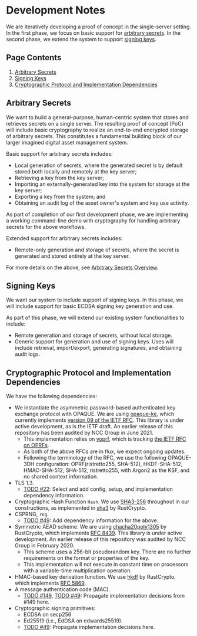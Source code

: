 # Development Notes
We are iteratively developing a proof of concept in the single-server setting. In the first phase, we focus on basic support for [arbitrary secrets](#arbitrary-secrets). In the second phase, we extend the system to support [signing keys](#signing-keys).

## Page Contents
1. [Arbitrary Secrets](#arbitrary-secrets)<br>
1. [Signing Keys](#signing-keys) <br>
1. [Cryptographic Protocol and Implementation Dependencies](#cryptographic-protocol-and-implementation-dependencies)<br>

## Arbitrary Secrets 
We want to build a general-purpose, human-centric system that stores and retrieves secrets on a single server. The resulting proof of concept (PoC) will include basic cryptography to realize an end-to-end encrypted storage of arbitrary secrets. This constitutes a fundamental building block of our larger imagined digital asset management system. 

Basic support for arbitrary secrets includes:
- Local generation of secrets, where the generated secret is by default stored both locally and remotely at the key server;
- Retrieving a key from the key server;
- Importing an externally-generated key into the system for storage at the key server;
- Exporting a key from the system; and
- Obtaining an audit log of the asset owner's system and key use activity.

As part of completion of our first development phase, we are implementing a working command-line demo with cryptography for handling arbitrary secrets for the above workflows. 

Extended support for arbitrary secrets includes:
- Remote-only generation and storage of secrets, where the secret is generated and stored entirely at the key server.

For more details on the above, see [Arbitrary Secrets Overview](arbitrary-secrets-overview.md).

## Signing Keys

We want our system to include support of signing keys. In this phase, we will include support for basic ECDSA signing key generation and use.

As part of this phase, we will extend our existing system functionalities to include:
- Remote generation and storage of secrets, without local storage.
- Generic support for generation and use of signing keys. Uses will include retrieval, import/export, generating signatures, and obtaining audit logs.

## Cryptographic Protocol and Implementation Dependencies
We have the following dependencies:
- We instantiate the asymmetric password-based authenticated key exchange protocol with OPAQUE. We are using [opaque-ke](https://docs.rs/opaque-ke/2.0.0-pre.3/opaque_ke/index.html), which currently implements [version 09 of the IETF RFC](https://datatracker.ietf.org/doc/draft-irtf-cfrg-opaque/09/). This library is under active development, as is the IETF draft. An earlier release of this repository has been audited by NCC Group in June 2021. 
    - This implementation relies on [voprf](https://github.com/novifinancial/voprf), which is tracking [the IETF RFC on OPRFs](https://datatracker.ietf.org/doc/draft-irtf-cfrg-voprf/).
    - As both of the above RFCs are in flux, we expect ongoing updates.
    - Following the terminology of the RFC, we use the following OPAQUE-3DH configuration: OPRF(ristretto255, SHA-512), HKDF-SHA-512, HMAC-SHA-512, SHA-512, ristretto255, with Argon2 as the KSF, and no shared context information. 
- TLS 1.3. 
    - [TODO #22](https://github.com/boltlabs-inc/key-mgmt-spec/issues/22): Select and add config, setup, and implementation dependency information.
- Cryptographic Hash Function `Hash`. We use [SHA3-256](https://nvlpubs.nist.gov/nistpubs/fips/nist.fips.202.pdf) throughout in our constructions, as implemented in [sha3](https://docs.rs/sha3/latest/sha3/) by RustCrypto.
- CSPRNG, `rng`.
    - [TODO #49](https://github.com/boltlabs-inc/key-mgmt-spec/issues/49): Add dependency information for the above.
- Symmetric AEAD scheme. We are using [chacha20poly1305](https://docs.rs/chacha20poly1305/0.10.1/chacha20poly1305/index.html) by RustCrypto, which implements [RFC 8439](https://tools.ietf.org/html/rfc8439). This library is under active development. An earlier release of this repository was audited by NCC Group in February 2020.
    - This scheme uses a 256-bit pseudorandom key. There are no further requirements on the format or properties of the key.
    - This implementation will not execute in constant time on processors with a variable-time multiplication operation.
 - HMAC-based key derivation function. We use [hkdf](https://docs.rs/rust-crypto/0.2.36/crypto/hkdf/) by RustCrypto, which implements [RFC 5869](https://datatracker.ietf.org/doc/html/rfc5869).
- A message authentication code (MAC).
    - [TODO #149](https://github.com/boltlabs-inc/key-mgmt/issues/149), [TODO #49](https://github.com/boltlabs-inc/key-mgmt-spec/issues/49): Propagate implementation decisions from #149 here.
- Cryptographic signing primitives:
    - ECDSA on secp256
    - Ed25519 (i.e., EdDSA on edwards25519).
    - [TODO #49](https://github.com/boltlabs-inc/key-mgmt-spec/issues/49): Propagate implementation decisions here.

